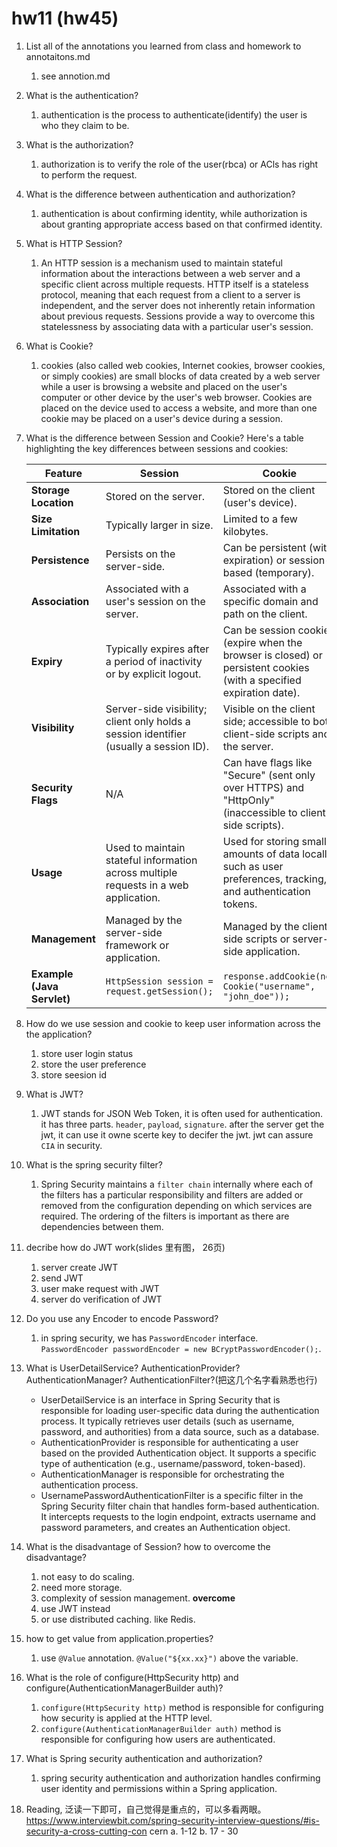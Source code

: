 # hw11 (hw45)

1. List all of the annotations you learned from class and homework to annotaitons.md
   1. see annotion.md
2. What is the authentication?
   1. authentication is the process to authenticate(identify) the user is who they claim to be.
3. What is the authorization?
   1. authorization is to verify the role of the user(rbca) or ACls has right to perform the request.
4. What is the difference between authentication and authorization?
   1. authentication is about confirming identity, while authorization is about granting appropriate access based on that confirmed identity. 
5. What is HTTP Session?
   1. An HTTP session is a mechanism used to maintain stateful information about the interactions between a web server and a specific client across multiple requests. HTTP itself is a stateless protocol, meaning that each request from a client to a server is independent, and the server does not inherently retain information about previous requests. Sessions provide a way to overcome this statelessness by associating data with a particular user's session.
6. What is Cookie?
   1. cookies (also called web cookies, Internet cookies, browser cookies, or simply cookies) are small blocks of data created by a web server while a user is browsing a website and placed on the user's computer or other device by the user's web browser. Cookies are placed on the device used to access a website, and more than one cookie may be placed on a user's device during a session.
7. What is the difference between Session and Cookie?
   Here's a table highlighting the key differences between sessions and cookies:

    | Feature                 | Session                                     | Cookie                                       |
    |-------------------------|---------------------------------------------|----------------------------------------------|
    | **Storage Location**    | Stored on the server.                        | Stored on the client (user's device).        |
    | **Size Limitation**     | Typically larger in size.                   | Limited to a few kilobytes.                  |
    | **Persistence**         | Persists on the server-side.                 | Can be persistent (with expiration) or session-based (temporary). |
    | **Association**         | Associated with a user's session on the server. | Associated with a specific domain and path on the client. |
    | **Expiry**              | Typically expires after a period of inactivity or by explicit logout. | Can be session cookies (expire when the browser is closed) or persistent cookies (with a specified expiration date). |
    | **Visibility**          | Server-side visibility; client only holds a session identifier (usually a session ID). | Visible on the client side; accessible to both client-side scripts and the server. |
    | **Security Flags**      | N/A                                         | Can have flags like "Secure" (sent only over HTTPS) and "HttpOnly" (inaccessible to client-side scripts). |
    | **Usage**               | Used to maintain stateful information across multiple requests in a web application. | Used for storing small amounts of data locally, such as user preferences, tracking, and authentication tokens. |
    | **Management**          | Managed by the server-side framework or application. | Managed by the client-side scripts or server-side application. |
    | **Example (Java Servlet)** | ```HttpSession session = request.getSession();``` | ```response.addCookie(new Cookie("username", "john_doe"));``` |


8. How do we use session and cookie to keep user information across the the application?
   1. store user login status
   2. store the user preference
   3. store seesion id
9.  What is JWT?
    1.  JWT stands for JSON Web Token, it is often used for authentication. it has three parts. `header`, `payload`, `signature`. after the server get the jwt, it can use it owne scerte key to decifer the jwt. jwt can assure `CIA` in security.
10. What is the spring security filter?
    1.  Spring Security maintains a `filter chain` internally where each of the filters has a particular responsibility and filters are added or removed from the configuration depending on which services are required. The ordering of the filters is important as there are dependencies between them.
11. decribe how do JWT work(slides 里有图， 26页)
    1.  server create JWT
    2.  send JWT
    3.  user make request with JWT
    4.  server do verification of JWT
12. Do you use any Encoder to encode Password?
    1.  in spring security, we has `PasswordEncoder` interface. `PasswordEncoder passwordEncoder = new BCryptPasswordEncoder();`.

13. What is UserDetailService? AuthenticationProvider?AuthenticationManager? AuthenticationFilter?(把这几个名字看熟悉也行)
    - UserDetailService is an interface in Spring Security that is responsible for loading user-specific data during the authentication process. It typically retrieves user details (such as username, password, and authorities) from a data source, such as a database.
    - AuthenticationProvider is responsible for authenticating a user based on the provided Authentication object. It supports a specific type of authentication (e.g., username/password, token-based).
    - AuthenticationManager is responsible for orchestrating the authentication process.
    - UsernamePasswordAuthenticationFilter is a specific filter in the Spring Security filter chain that handles form-based authentication. It intercepts requests to the login endpoint, extracts username and password parameters, and creates an Authentication object.
14. What is the disadvantage of Session? how to overcome the disadvantage?
    1.  not easy to do scaling.
    2.  need more storage.
    3.  complexity of session management.
    **overcome**
    1. use JWT instead
    2. or use distributed caching. like Redis.
15. how to get value from application.properties?
    1.  use `@Value` annotation. `@Value("${xx.xx}")` above the variable.
16. What is the role of configure(HttpSecurity http) and  configure(AuthenticationManagerBuilder auth)?
    1.  `configure(HttpSecurity http)` method is responsible for configuring how security is applied at the HTTP level.
    2.  `configure(AuthenticationManagerBuilder auth)` method is responsible for configuring how users are authenticated. 
    
17. What is Spring security authentication and authorization?
    1.  spring security authentication and authorization handles confirming user identity and permissions within a Spring application.
18. Reading, 泛读一下即可，自己觉得是重点的，可以多看两眼。<https://www.interviewbit.com/spring-security-interview-questions/#is-security-a-cross-cutting-con>
    cern
    a. 1-12
    b. 17 - 30
